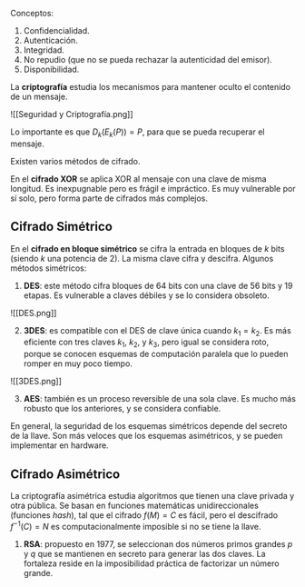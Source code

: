 Conceptos:

1. Confidencialidad.
2. Autenticación.
3. Integridad.
4. No repudio (que no se pueda rechazar la autenticidad del emisor).
5. Disponibilidad.

La **criptografía** estudia los mecanismos para mantener oculto el contenido de un mensaje.

![[Seguridad y Criptografía.png]]

Lo importante es que $D_k(E_k(P))=P$, para que se pueda recuperar el mensaje.

Existen varios métodos de cifrado.

En el **cifrado XOR** se aplica XOR al mensaje con una clave de misma longitud. Es inexpugnable pero es frágil e impráctico. Es muy vulnerable por sí solo, pero forma parte de cifrados más complejos.

## Cifrado Simétrico

En el **cifrado en bloque simétrico** se cifra la entrada en bloques de $k$ bits (siendo $k$ una potencia de 2). La misma clave cifra y descifra. Algunos métodos simétricos:

1. **DES**: este método cifra bloques de 64 bits con una clave de 56 bits y 19 etapas. Es vulnerable a claves débiles y se lo considera obsoleto.

![[DES.png]]

2. **3DES**: es compatible con el DES de clave única cuando $k_1=k_2$. Es más eficiente con tres claves $k_1$, $k_2$, y $k_3$, pero igual se considera roto, porque se conocen esquemas de computación paralela que lo pueden romper en muy poco tiempo.

![[3DES.png]]

3. **AES**: también es un proceso reversible de una sola clave. Es mucho más robusto que los anteriores, y se considera confiable.

En general, la seguridad de los esquemas simétricos depende del secreto de la llave. Son más veloces que los esquemas asimétricos, y se pueden implementar en hardware.

## Cifrado Asimétrico

La criptografía asimétrica estudia algoritmos que tienen una clave privada y otra pública. Se basan en funciones matemáticas unidireccionales (funciones *hash*), tal que el cifrado $f(M)=C$ es fácil, pero el descifrado $f^{-1}(C)=N$ es computacionalmente imposible si no se tiene la llave.

1. **RSA**: propuesto en 1977, se seleccionan dos números primos grandes $p$ y $q$ que se mantienen en secreto para generar las dos claves. La fortaleza reside en la imposibilidad práctica de factorizar un número grande.
